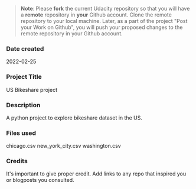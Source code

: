 >**Note**: Please **fork** the current Udacity repository so that you will have a **remote** repository in **your** Github account. Clone the remote repository to your local machine. Later, as a part of the project "Post your Work on Github", you will push your proposed changes to the remote repository in your Github account.

### Date created
2022-02-25

### Project Title
US Bikeshare project

### Description
A python project to explore bikeshare dataset in the US.

### Files used
chicago.csv
new_york_city.csv
washington.csv



### Credits
It's important to give proper credit. Add links to any repo that inspired you or blogposts you consulted.

